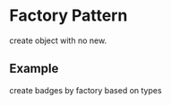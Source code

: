 Factory Pattern
==================
create object with no new.

Example
---------
create badges by factory based on types